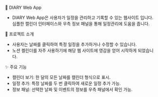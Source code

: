 📓 DIARY Web App
- DIARY Web App은 사용자가 일정을 관리하고 기록할 수 있는 웹사이트 입니다. 심플한 캘린더 인터페이스와 우측 정보 패널을 통해 일정관리에 도움을 줍니다. 

🚀 프로젝트 소개
- 사용자는 날짜를 클릭하여 특정 일정을 추가하거나 수정할 수 있습니다.
- 노션 켈린더를 자주 사용하기에 해당 웹 사이트에 영감을 얻어 시작하게 되었습니다. 

✨ 주요 기능
- 캘린더 보기: 한 달의 모든 날짜를 캘린더 형식으로 표시.
- 일정 추가: 특정 날짜를 두 번 클릭하여 새로운 일정 추가 가능.
- 정보 패널: 선택한 날짜 및 이벤트의 정보를 우측 패널에서 확인 가능.
